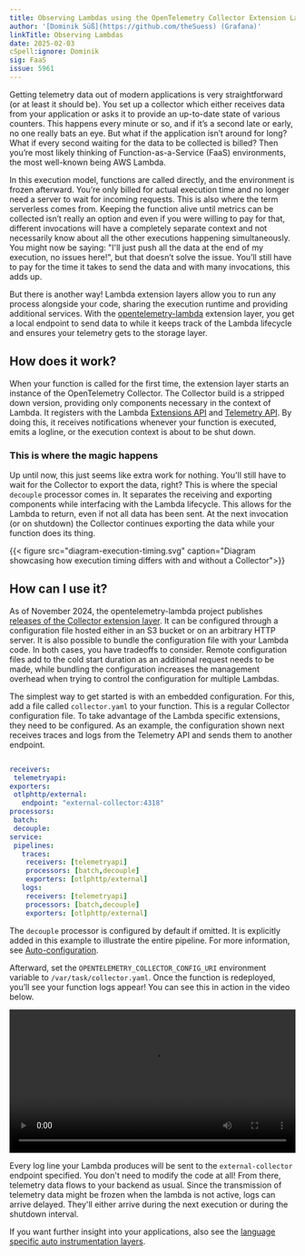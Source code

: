 ```yaml
---
title: Observing Lambdas using the OpenTelemetry Collector Extension Layer
author: '[Dominik Süß](https://github.com/theSuess) (Grafana)'
linkTitle: Observing Lambdas
date: 2025-02-03
cSpell:ignore: Dominik
sig: FaaS
issue: 5961
---
```


Getting telemetry data out of modern applications is very straightforward (or at
least it should be). You set up a collector which either receives data from your
application or asks it to provide an up-to-date state of various counters. This
happens every minute or so, and if it’s a second late or early, no one really
bats an eye. But what if the application isn’t around for long? What if every
second waiting for the data to be collected is billed? Then you’re most likely
thinking of Function-as-a-Service (FaaS) environments, the most well-known being
AWS Lambda.

In this execution model, functions are called directly, and the environment is
frozen afterward. You’re only billed for actual execution time and no longer
need a server to wait for incoming requests. This is also where the term
serverless comes from. Keeping the function alive until metrics can be collected
isn’t really an option and even if you were willing to pay for that, different
invocations will have a completely separate context and not necessarily know
about all the other executions happening simultaneously. You might now be
saying: "I'll just push all the data at the end of my execution, no issues
here!", but that doesn’t solve the issue. You’ll still have to pay for the time
it takes to send the data and with many invocations, this adds up.

But there is another way! Lambda extension layers allow you to run any process
alongside your code, sharing the execution runtime and providing additional
services. With the
[opentelemetry-lambda](https://github.com/open-telemetry/opentelemetry-lambda/blob/main/collector/README.md)
extension layer, you get a local endpoint to send data to while it keeps track
of the Lambda lifecycle and ensures your telemetry gets to the storage layer.

## How does it work?

When your function is called for the first time, the extension layer starts an
instance of the OpenTelemetry Collector. The Collector build is a stripped down
version, providing only components necessary in the context of Lambda. It
registers with the Lambda
[Extensions API](https://docs.aws.amazon.com/lambda/latest/dg/runtimes-extensions-api.html)
and
[Telemetry API](https://docs.aws.amazon.com/lambda/latest/dg/telemetry-api.html).
By doing this, it receives notifications whenever your function is executed,
emits a logline, or the execution context is about to be shut down.

### This is where the magic happens

Up until now, this just seems like extra work for nothing. You'll still have to
wait for the Collector to export the data, right? This is where the special
`decouple` processor comes in. It separates the receiving and exporting
components while interfacing with the Lambda lifecycle. This allows for the
Lambda to return, even if not all data has been sent. At the next invocation (or
on shutdown) the Collector continues exporting the data while your function does
its thing.

{{< figure src="diagram-execution-timing.svg" caption="Diagram showcasing how execution timing differs with and without a Collector">}}

## How can I use it?

As of November 2024, the opentelemetry-lambda project publishes
[releases of the Collector extension layer](https://github.com/open-telemetry/opentelemetry-lambda/releases/tag/layer-collector%2F0.12.0).
It can be configured through a configuration file hosted either in an S3 bucket
or on an arbitrary HTTP server. It is also possible to bundle the configuration
file with your Lambda code. In both cases, you have tradeoffs to consider.
Remote configuration files add to the cold start duration as an additional
request needs to be made, while bundling the configuration increases the
management overhead when trying to control the configuration for multiple
Lambdas.

The simplest way to get started is with an embedded configuration. For this, add
a file called `collector.yaml` to your function. This is a regular Collector
configuration file. To take advantage of the Lambda specific extensions, they
need to be configured. As an example, the configuration shown next receives
traces and logs from the Telemetry API and sends them to another endpoint.

```yaml

receivers:
 telemetryapi:
exporters:
 otlphttp/external:
   endpoint: "external-collector:4318"
processors:
 batch:
 decouple:
service:
 pipelines:
   traces:
 	receivers: [telemetryapi]
 	processors: [batch,decouple]
 	exporters: [otlphttp/external]
   logs:
 	receivers: [telemetryapi]
 	processors: [batch,decouple]
 	exporters: [otlphttp/external]
```

The `decouple` processor is configured by default if omitted. It is explicitly
added in this example to illustrate the entire pipeline. For more information,
see
[Auto-configuration](https://github.com/open-telemetry/opentelemetry-lambda/tree/main/collector#auto-configuration).

Afterward, set the `OPENTELEMETRY_COLLECTOR_CONFIG_URI` environment variable to
`/var/task/collector.yaml`. Once the function is redeployed, you’ll see your
function logs appear! You can see this in action in the video below.

<p>
  <video controls style="width: 100%">
    <source src="./video-lambda-real-time.webm" />
  </video>
</p>

Every log line your Lambda produces will be sent to the `external-collector`
endpoint specified. You don't need to modify the code at all! From there,
telemetry data flows to your backend as usual. Since the transmission of telemetry
data might be frozen when the lambda is not active, logs can arrive delayed.
They'll either arrive during the next execution or during the shutdown interval.

If you want further insight into your applications, also see the
[language specific auto instrumentation layers](https://github.com/open-telemetry/opentelemetry-lambda/?tab=readme-ov-file#extension-layer-language-support).
